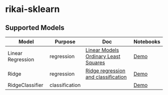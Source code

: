 # rikai-sklearn
## Supported Models
| Model | Purpose | Doc | Notebooks |
|-------|---------|-----|-----------|
| Linear Regression | regression | [Linear Models Ordinary Least Squares](https://scikit-learn.org/1.1/modules/linear_model.html#ordinary-least-squares)        | [Demo](notebooks/LinearRegression.ipynb) |
| Ridge | regression | [Ridge regression and classification](https://scikit-learn.org/1.1/modules/linear_model.html#ridge-regression-and-classification) | [Demo](notebooks/1.1.2%20Ridge.ipynb) |
| RidgeClassifier | classification | | [Demo](notebooks/1.1.2.2%20RidgeClassifier.ipynb) |
